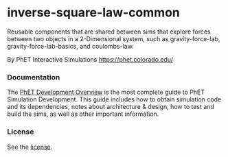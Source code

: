 inverse-square-law-common
======

Reusable components that are shared between sims that explore forces between two objects in a 2-Dimensional system, 
such as gravity-force-lab, gravity-force-lab-basics, and coulombs-law.

By PhET Interactive Simulations
https://phet.colorado.edu/

### Documentation
The [PhET Development Overview](https://github.com/phetsims/phet-info/blob/main/doc/phet-development-overview.md) is the most complete guide to PhET Simulation Development. This guide includes how
to obtain simulation code and its dependencies, notes about architecture & design, how to test and build the sims, as well as other important information.

### License
See the [license](LICENSE).